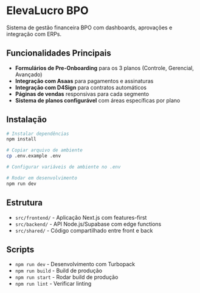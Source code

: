 # ElevaLucro BPO

Sistema de gestão financeira BPO com dashboards, aprovações e integração com ERPs.

## Funcionalidades Principais

- **Formulários de Pre-Onboarding** para os 3 planos (Controle, Gerencial, Avançado)
- **Integração com Asaas** para pagamentos e assinaturas
- **Integração com D4Sign** para contratos automáticos
- **Páginas de vendas** responsivas para cada segmento
- **Sistema de planos configurável** com áreas específicas por plano

## Instalação

```bash
# Instalar dependências
npm install

# Copiar arquivo de ambiente
cp .env.example .env

# Configurar variáveis de ambiente no .env

# Rodar em desenvolvimento
npm run dev
```

## Estrutura

- `src/frontend/` - Aplicação Next.js com features-first
- `src/backend/` - API Node.js/Supabase com edge functions
- `src/shared/` - Código compartilhado entre front e back

## Scripts

- `npm run dev` - Desenvolvimento com Turbopack
- `npm run build` - Build de produção
- `npm run start` - Rodar build de produção
- `npm run lint` - Verificar linting